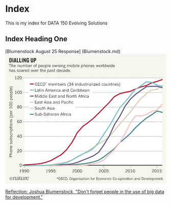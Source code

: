 # Index

This is my index for DATA 150 Evolving Solutions

## Index Heading One

[Blumenstock August 25 Response] (Blumenstock.md)
![](chart.jpg)

[Reflection: Joshua Blumenstock, "Don't forget people in the use of big data for development."](<https://wmedu-my.sharepoint.com/:w:/g/personal/aeglass_wm_edu/EbyPuDQFAlVIp1uUqW3zhiIBsE6vWk4VShg9J0XiGe0r_A?e=cLMPUL> "Reflection: Joshua Blumenstock, 'Don't forget people in the use of big data for development.'")
